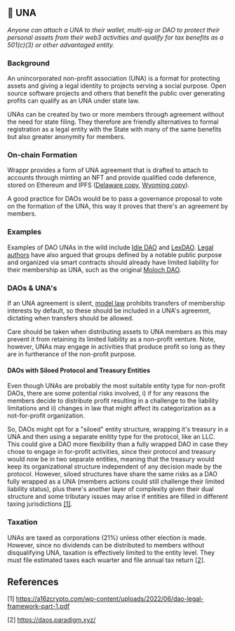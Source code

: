 ## 🌱 UNA

*Anyone can attach a UNA to their wallet, multi-sig or DAO to protect their personal assets from their web3 activities and qualify for tax benefits as a 501(c)(3) or other advantaged entity.*

### Background

An unincorporated non-profit association (UNA) is a format for protecting assets and giving a legal identity to projects serving a social purpose. Open source software projects and others that benefit the public over generating profits can qualify as an UNA under state law. 

UNAs can be created by two or more members through agreement without the need for state filing. They therefore are friendly alternatives to formal registration as a legal entity with the State with many of the same benefits but also greater anonymity for members. 

### On-chain Formation

Wrappr provides a form of UNA agreement that is drafted to attach to accounts through minting an NFT and provide qualified code deference, stored on Ethereum and IPFS ([Delaware copy](https://de.una.ricardian.eth.limo/), [Wyoming copy](https://wy.una.ricardian.eth.limo/)).

A good practice for DAOs would be to pass a governance proposal to vote on the formation of the UNA, this way it proves that there's an agreement by members.


### Examples

Examples of DAO UNAs in the wild include [Idle DAO](https://gov.idle.finance/t/legal-structure-for-the-idle-dao/682) and [LexDAO](https://lexdao.coop/). [Legal authors](https://github.com/LeXpunK-Army/LeXpunK_DAO_Defense_Protocol/blob/main/Operator's%20Manual%20-%20LeXpunK%20Legal%20Defense%20Protocol.pdf) have also argued that groups defined by a notable public purpose and organized via smart contracts should already have limited liability for their membership as UNA, such as the original [Moloch DAO](https://molochdao.com/).

### DAOs & UNA's

If an UNA agreement is silent, [model law](https://www.uniformlaws.org/viewdocument/final-act-149?CommunityKey=40227d3a-8b5d-47c2-8cd0-b0ec12da97f9&tab=librarydocuments) prohibits transfers of membership interests by default, so these should be included in a UNA's agreemnt, dictating when transfers should be allowed.

Care should be taken when distributing assets to UNA members as this may prevent it from retaining its limited liability as a non-profit venture. Note, however, UNAs may engage in activities that produce profit so long as they are in furtherance of the non-profit purpose.

#### DAOs with Siloed Protocol and Treasury Entities

Even though UNAs are probably the most suitable entity type for non-profit DAOs, there are some potential risks involved, i) if for any reasons the members decide to distribute profit resulting in a challenge to the liability limitations and ii) changes in law that might affect its categorization as a not-for-profit organization. 

So, DAOs might opt for a "siloed" entity structure, wrapping it's treasury in a UNA and then using a separate enitity type for the protocol, like an LLC. This could give a DAO more flexibility than a fully wrapped DAO in case they chose to engage in for-profit activities, since their protocol and treasury would now be in two separate entities, meaning that the treasury would keep its organizational structure independent of any decision made by the protocol. However, siloed structures have share the same risks as a DAO fully wrapped as a UNA (members actions could still challenge their limited liability status), plus there's another layer of complexity given their dual structure and some tributary issues may arise if entities are filled in different taxing jurisdictions [[1]](#1).

### Taxation

UNAs are taxed as corporations (21%) unless other election is made. However, since no dividends can be distributed to members without disqualifying UNA, taxation is effectively limited to the entity level. They must file estimated taxes each wuarter and file annual tax return [[2]](#2).


## References
<a id="1">[1]</a>
https://a16zcrypto.com/wp-content/uploads/2022/06/dao-legal-framework-part-1.pdf

<a id="2">[2]</a> 
https://daos.paradigm.xyz/
